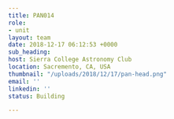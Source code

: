 ```yaml
---
title: PAN014
role:
- unit
layout: team
date: 2018-12-17 06:12:53 +0000
sub_heading: 
host: Sierra College Astronomy Club
location: Sacremento, CA, USA
thumbnail: "/uploads/2018/12/17/pan-head.png"
email: ''
linkedin: ''
status: Building

---
```

